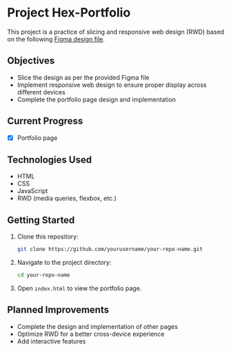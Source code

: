 # Project Hex-Portfolio

This project is a practice of slicing and responsive web design (RWD) based on the following [Figma design file](https://www.figma.com/design/rX9YdVutqj9jF0kw72SAKi/2024ver.-%E9%AB%94%E9%A9%97%E7%87%9F%E8%A8%AD%E8%A8%88%E7%A8%BF?node-id=2221-22843&t=9UwcYMIUm0NDgms3-0).

## Objectives

- Slice the design as per the provided Figma file
- Implement responsive web design to ensure proper display across different devices
- Complete the portfolio page design and implementation

## Current Progress

- [x] Portfolio page

## Technologies Used

- HTML
- CSS
- JavaScript
- RWD (media queries, flexbox, etc.)

## Getting Started

1. Clone this repository:
    ```bash
    git clone https://github.com/yourusername/your-repo-name.git
    ```

2. Navigate to the project directory:
    ```bash
    cd your-repo-name
    ```

3. Open `index.html` to view the portfolio page.

## Planned Improvements

- Complete the design and implementation of other pages
- Optimize RWD for a better cross-device experience
- Add interactive features

